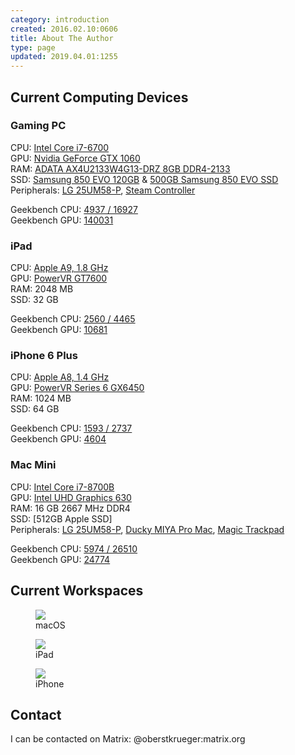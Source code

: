 ```yaml
---
category: introduction
created: 2016.02.10:0606
title: About The Author
type: page
updated: 2019.04.01:1255
---
```


## Current Computing Devices

### Gaming PC

CPU: [Intel Core i7-6700](http://ark.intel.com/products/88196/Intel-Core-i7-6700-Processor-8M-Cache-up-to-4_00-GHz)<br>
GPU: [Nvidia GeForce GTX 1060](https://www.nvidia.com/en-us/geforce/products/10series/geforce-gtx-1060/)<br>
RAM: [ADATA AX4U2133W4G13-DRZ 8GB DDR4-2133](http://www.adata.com/en/xpg-dram/orderinfo/305)<br>
SSD: [Samsung 850 EVO 120GB](http://www.samsung.com/us/computing/memory-storage/solid-state-drives/ssd-850-evo-2-5-sata-iii-120gb-mz-75e120b-am/) & [500GB Samsung 850 EVO SSD](http://www.samsung.com/us/computing/memory-storage/solid-state-drives/ssd-850-evo-2-5-sata-iii-500gb-mz-75e500b-am/)<br>
Peripherals: [LG 25UM58-P](http://www.lg.com/us/monitors/lg-25UM58-P-ultrawide-monitor), [Steam Controller](http://store.steampowered.com/app/353370/)

Geekbench CPU: [4937 / 16927](https://browser.geekbench.com/v4/cpu/12004240)<br>
Geekbench GPU: [140031](https://browser.geekbench.com/v4/compute/3645486)

### iPad

CPU: [Apple A9, 1.8 GHz](https://en.wikipedia.org/wiki/Apple_A9)<br>
GPU: [PowerVR GT7600](https://en.wikipedia.org/wiki/PowerVR#Series7XT_.28Rogue.29)<br>
RAM: 2048 MB<br>
SSD: 32 GB

Geekbench CPU: [2560 / 4465](https://browser.geekbench.com/v4/cpu/12003927)<br>
Geekbench GPU: [10681](https://browser.geekbench.com/v4/compute/3645112)

### iPhone 6 Plus

CPU: [Apple A8, 1.4 GHz](https://en.wikipedia.org/wiki/Apple_A8)<br>
GPU: [PowerVR Series 6 GX6450](https://en.wikipedia.org/wiki/PowerVR#Series6XT_.28Rogue.29)<br>
RAM: 1024 MB<br>
SSD: 64 GB

Geekbench CPU: [1593 / 2737](https://browser.geekbench.com/v4/cpu/12003949)<br>
Geekbench GPU: [4604](https://browser.geekbench.com/v4/compute/3645142)

### Mac Mini

CPU: [Intel Core i7-8700B](https://ark.intel.com/products/134905/Intel-Core-i7-8700B-Processor-12M-Cache-up-to-4-60-GHz-)<br>
GPU: [Intel UHD Graphics 630](https://en.wikipedia.org/wiki/Intel_Graphics_Technology#Kaby_Lake_Refresh_/_Coffee_Lake)<br>
RAM: 16 GB 2667 MHz DDR4<br>
SSD: [512GB Apple SSD]<br>
Peripherals: [LG 25UM58-P](http://www.lg.com/us/monitors/lg-25UM58-P-ultrawide-monitor), [Ducky MIYA Pro Mac](https://mechanicalkeyboards.com/shop/index.php?l=product_detail&p=4285), [Magic Trackpad](https://en.wikipedia.org/wiki/Magic_Trackpad)

Geekbench CPU: [5974 / 26510](https://browser.geekbench.com/v4/cpu/12004493)<br>
Geekbench GPU: [24774](https://browser.geekbench.com/v4/compute/3645324)

## Current Workspaces

<figure>
	<img src='/images/about-the-author_macos.jpg'>
	<figcaption>macOS</figcaption>
</figure>

<figure>
	<img src='/images/about-the-author_ipad.jpg'>
	<figcaption>iPad</figcaption>
</figure>

<figure class='half'>
	<img src='/images/about-the-author_iphone.jpg'>
	<figcaption>iPhone</figcaption>
</figure>

## Contact

I can be contacted on Matrix: @oberstkrueger:matrix.org
